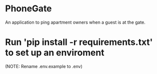 # PhoneGate
An application to ping apartment owners when a guest is at the gate.

# Run 'pip install -r requirements.txt' to set up an enviroment
(NOTE: Rename .env.example to .env) 
